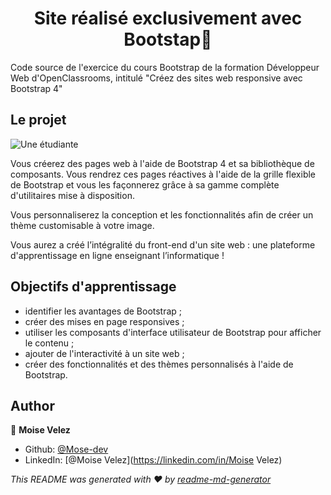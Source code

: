 <h1 align="center">Site réalisé exclusivement avec Bootstap👋</h1>

<p>Code source de l'exercice du cours Bootstrap de la formation Développeur Web d'OpenClassrooms, intitulé "Créez des sites web responsive avec Bootstrap 4"</p>

<h2>Le projet</h2>
<p>
  <img alt="Une étudiante" src="apprenant2.jpg" />
</p>
<p>Vous créerez des pages web à l'aide de Bootstrap 4 et sa bibliothèque de composants. Vous rendrez ces pages réactives à l'aide de la grille flexible de Bootstrap et vous les façonnerez grâce à sa gamme complète d'utilitaires mise à disposition.</p>
<p>Vous personnaliserez la conception et les fonctionnalités afin de créer un thème customisable à votre image.</p>
<p>Vous aurez a créé l’intégralité du front-end d'un site web : une plateforme d'apprentissage en ligne enseignant l’informatique !</p>

<h2>Objectifs d'apprentissage</h2>

  <ul>
    <li>identifier les avantages de Bootstrap ;</li>
    <li>créer des mises en page responsives ;</li>
    <li>utiliser les composants d'interface utilisateur de Bootstrap pour afficher le contenu ;</li>
    <li>ajouter de l'interactivité à un site web ;</li>
    <li>créer des fonctionnalités et des thèmes personnalisés à l'aide de Bootstrap.</li>
  </ul>

## Author

👤 **Moise Velez**

* Github: [@Mose-dev](https://github.com/Mose-dev)
* LinkedIn: [@Moise Velez](https://linkedin.com/in/Moise Velez)

_This README was generated with ❤️ by [readme-md-generator](https://github.com/kefranabg/readme-md-generator)_